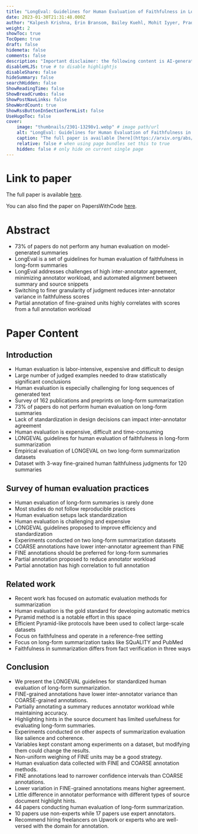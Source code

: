 ```yaml
---
title: "LongEval: Guidelines for Human Evaluation of Faithfulness in Long-form Summarization"
date: 2023-01-30T21:31:48.000Z
author: "Kalpesh Krishna, Erin Bransom, Bailey Kuehl, Mohit Iyyer, Pradeep Dasigi and 2 others"
weight: 2
showToc: true
TocOpen: true
draft: false
hidemeta: false
comments: false
description: "Important disclaimer: the following content is AI-generated, please make sure to fact check the presented information by reading the full paper."
disableHLJS: true # to disable highlightjs
disableShare: false
hideSummary: false
searchHidden: false
ShowReadingTime: false
ShowBreadCrumbs: false
ShowPostNavLinks: false
ShowWordCount: true
ShowRssButtonInSectionTermList: false
UseHugoToc: false
cover:
    image: "thumbnails/2301-13298v1.webp" # image path/url
    alt: "LongEval: Guidelines for Human Evaluation of Faithfulness in Long-form Summarization" # alt text
    caption: "The full paper is available [here](https://arxiv.org/abs/2301.13298)." # display caption under cover
    relative: false # when using page bundles set this to true
    hidden: false # only hide on current single page
---
```


# Link to paper
The full paper is available [here](https://arxiv.org/abs/2301.13298).

You can also find the paper on PapersWithCode [here](https://paperswithcode.com/paper/longeval-guidelines-for-human-evaluation-of).

# Abstract
- 73% of papers do not perform any human evaluation on model-generated summaries
- LongEval is a set of guidelines for human evaluation of faithfulness in long-form summaries
- LongEval addresses challenges of high inter-annotator agreement, minimizing annotator workload, and automated alignment between summary and source snippets
- Switching to finer granularity of judgment reduces inter-annotator variance in faithfulness scores
- Partial annotation of fine-grained units highly correlates with scores from a full annotation workload

# Paper Content

## Introduction
- Human evaluation is labor-intensive, expensive and difficult to design
- Large number of judged examples needed to draw statistically significant conclusions
- Human evaluation is especially challenging for long sequences of generated text
- Survey of 162 publications and preprints on long-form summarization
- 73% of papers do not perform human evaluation on long-form summaries
- Lack of standardization in design decisions can impact inter-annotator agreement
- Human evaluation is expensive, difficult and time-consuming
- LONGEVAL guidelines for human evaluation of faithfulness in long-form summarization
- Empirical evaluation of LONGEVAL on two long-form summarization datasets
- Dataset with 3-way fine-grained human faithfulness judgments for 120 summaries

## Survey of human evaluation practices
- Human evaluation of long-form summaries is rarely done
- Most studies do not follow reproducible practices
- Human evaluation setups lack standardization
- Human evaluation is challenging and expensive
- LONGEVAL guidelines proposed to improve efficiency and standardization
- Experiments conducted on two long-form summarization datasets
- COARSE annotations have lower inter-annotator agreement than FINE
- FINE annotations should be preferred for long-form summaries
- Partial annotation proposed to reduce annotator workload
- Partial annotation has high correlation to full annotation

## Related work
- Recent work has focused on automatic evaluation methods for summarization
- Human evaluation is the gold standard for developing automatic metrics
- Pyramid method is a notable effort in this space
- Efficient Pyramid-like protocols have been used to collect large-scale datasets
- Focus on faithfulness and operate in a reference-free setting
- Focus on long-form summarization tasks like SQuALITY and PubMed
- Faithfulness in summarization differs from fact verification in three ways

## Conclusion
- We present the LONGEVAL guidelines for standardized human evaluation of long-form summarization.
- FINE-grained annotations have lower inter-annotator variance than COARSE-grained annotations.
- Partially annotating a summary reduces annotator workload while maintaining accuracy.
- Highlighting hints in the source document has limited usefulness for evaluating long-form summaries.
- Experiments conducted on other aspects of summarization evaluation like salience and coherence.
- Variables kept constant among experiments on a dataset, but modifying them could change the results.
- Non-uniform weighing of FINE units may be a good strategy.
- Human evaluation data collected with FINE and COARSE annotation methods.
- FINE annotations lead to narrower confidence intervals than COARSE annotations.
- Lower variation in FINE-grained annotations means higher agreement.
- Little difference in annotator performance with different types of source document highlight hints.
- 44 papers conducting human evaluation of long-form summarization.
- 10 papers use non-experts while 17 papers use expert annotators.
- Recommend hiring freelancers on Upwork or experts who are well-versed with the domain for annotation.
